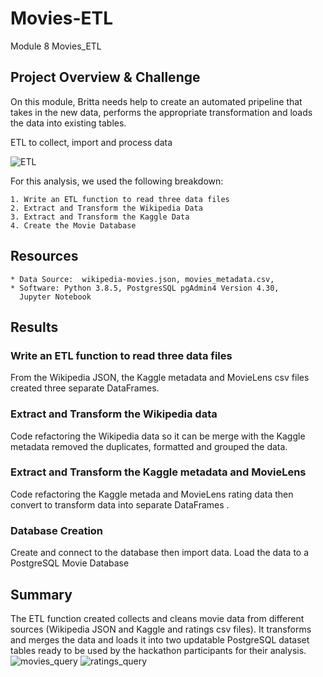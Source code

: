 # Movies-ETL
Module 8 Movies_ETL


## Project Overview & Challenge
On this module, Britta needs help to create an automated pripeline that takes in the new data, performs the appropriate transformation and loads the data into existing tables. 

ETL to collect, import and process data

![ETL](https://user-images.githubusercontent.com/80075982/117694063-8e331580-b173-11eb-95e6-48853b246564.png)

For this analysis, we used the following breakdown:

    1. Write an ETL function to read three data files
    2. Extract and Transform the Wikipedia Data
    3. Extract and Transform the Kaggle Data
    4. Create the Movie Database


## Resources
    * Data Source:  wikipedia-movies.json, movies_metadata.csv, 
    * Software: Python 3.8.5, PostgresSQL pgAdmin4 Version 4.30,    
      Jupyter Notebook

## Results

### Write an ETL function to read three data files

From the Wikipedia JSON, the Kaggle metadata and MovieLens csv files created three separate DataFrames.

### Extract and Transform the Wikipedia data
Code refactoring the Wikipedia data so it can be merge with the Kaggle metadata removed the duplicates, formatted and grouped the data.
 
### Extract and Transform the Kaggle metadata and MovieLens
Code refactoring the Kaggle metada and MovieLens rating data then convert to transform data into separate DataFrames .

### Database Creation
Create and connect to the database then import data.
Load the data to a PostgreSQL Movie Database

## Summary
The ETL function created collects and cleans movie data from different sources (Wikipedia JSON and Kaggle and ratings csv files). It transforms and merges the data and loads it into two updatable PostgreSQL dataset tables ready to be used by the hackathon participants for their analysis.
![movies_query](https://user-images.githubusercontent.com/80075982/117694079-93906000-b173-11eb-93b7-bf8737b116cb.png)
![ratings_query](https://user-images.githubusercontent.com/80075982/117694084-955a2380-b173-11eb-8ca5-67a57c9191ea.png)
